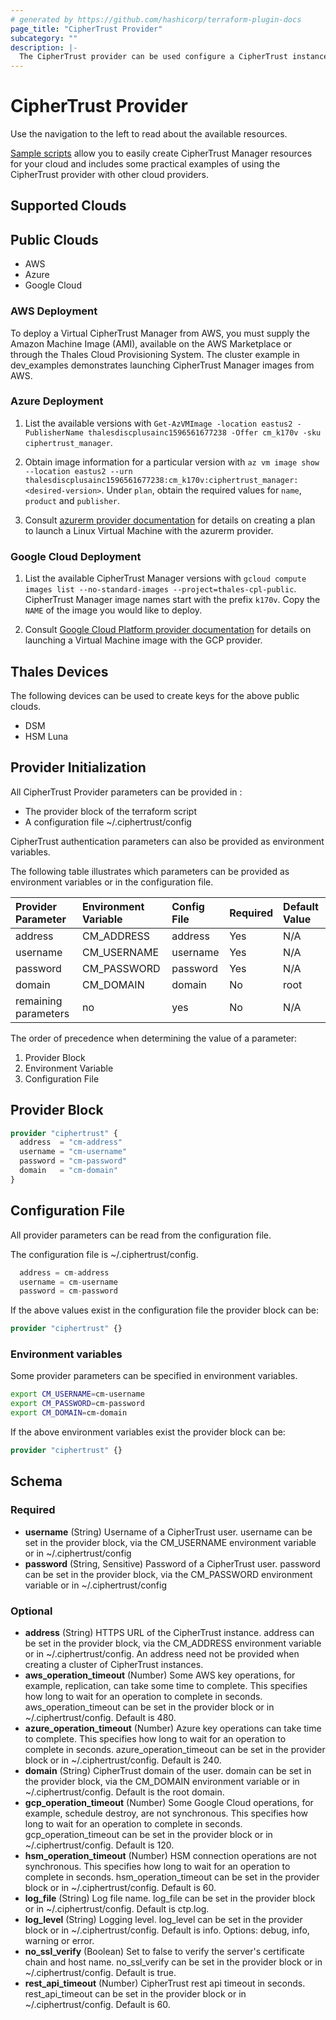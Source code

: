 ```yaml
---
# generated by https://github.com/hashicorp/terraform-plugin-docs
page_title: "CipherTrust Provider"
subcategory: ""
description: |-
  The CipherTrust provider can be used configure a CipherTrust instance or cluster and subsequently manage cloud resources.
---
```


# CipherTrust Provider

Use the navigation to the left to read about the available resources.

[Sample scripts](https://github.com/ThalesGroup/terraform-provider-ciphertrust/tree/main/sample-scripts) allow you to easily create CipherTrust Manager resources for your cloud and includes some practical examples of using the CipherTrust provider with other cloud providers. 

## Supported Clouds

## Public Clouds
- AWS
- Azure
- Google Cloud

### AWS Deployment
To deploy a Virtual CipherTrust Manager from AWS, you must supply the Amazon Machine Image (AMI), available on the AWS Marketplace or through the Thales Cloud Provisioning System. The cluster example in dev_examples demonstrates launching CipherTrust Manager images from AWS.

### Azure Deployment
1. List the available versions with `Get-AzVMImage -location eastus2 -PublisherName thalesdiscplusainc1596561677238 -Offer cm_k170v -sku ciphertrust_manager`.

2. Obtain image information for a particular version with `az vm image show --location eastus2 --urn thalesdiscplusainc1596561677238:cm_k170v:ciphertrust_manager:<desired-version>`. Under `plan`, obtain the required values for `name`, `product` and `publisher`.

3. Consult [azurerm provider documentation](https://registry.terraform.io/providers/hashicorp/azurerm/latest/docs/resources/linux_virtual_machine) for details on creating a plan to launch a Linux Virtual Machine with the azurerm provider.

### Google Cloud Deployment

1. List the available CipherTrust Manager versions with `gcloud compute images list --no-standard-images --project=thales-cpl-public`. CipherTrust Manager image names start with the prefix `k170v`. Copy the `NAME` of the image you would like to deploy.

2. Consult [Google Cloud Platform provider documentation](https://registry.terraform.io/providers/hashicorp/google/latest/docs/resources/compute_instance) for details on launching a Virtual Machine image with the GCP provider.

## Thales Devices
The following devices can be used to create keys for the above public clouds.
- DSM
- HSM Luna

## Provider Initialization

All CipherTrust Provider parameters can be provided in :
 - The provider block of the terraform script
 - A configuration file ~/.ciphertrust/config

CipherTrust authentication parameters can also be provided as environment variables.

The following table illustrates which parameters can be provided as environment variables or in the configuration file.

| Provider Parameter   | Environment Variable | Config File | Required  | Default Value |
|:---------------------|:---------------------|:------------|:----------|:--------------|
| address              | CM_ADDRESS           | address     | Yes       | N/A           |
| username             | CM_USERNAME          | username    | Yes       | N/A           |
| password             | CM_PASSWORD          | password    | Yes       | N/A           |
| domain               | CM_DOMAIN            | domain      | No        | root          |
| remaining parameters | no                   | yes         | No        | N/A           |

The order of precedence when determining the value of a parameter: 
1. Provider Block
2. Environment Variable
3. Configuration File

## Provider Block 

```terraform
provider "ciphertrust" {
  address  = "cm-address"
  username = "cm-username"
  password = "cm-password"
  domain   = "cm-domain"
}
```
## Configuration File

All provider parameters can be read from the configuration file.

The configuration file is ~/.ciphertrust/config. 

```terraform
  address = cm-address
  username = cm-username
  password = cm-password
```
If the above values exist in the configuration file the provider block can be:

```terraform
provider "ciphertrust" {}
 ```

### Environment variables

Some provider parameters can be specified in environment variables.

```bash
export CM_USERNAME=cm-username
export CM_PASSWORD=cm-password
export CM_DOMAIN=cm-domain
```

If the above environment variables exist the provider block can be:

```terraform
provider "ciphertrust" {}
 ```

<!-- schema generated by tfplugindocs -->
## Schema

### Required

- **username** (String) Username of a CipherTrust user. username can be set in the provider block, via the CM_USERNAME environment variable or in ~/.ciphertrust/config
- **password** (String, Sensitive) Password of a CipherTrust user. password can be set in the provider block, via the CM_PASSWORD environment variable or in ~/.ciphertrust/config

### Optional

- **address** (String) HTTPS URL of the CipherTrust instance. address can be set in the provider block, via the CM_ADDRESS environment variable or in ~/.ciphertrust/config. An address need not be provided when creating a cluster of CipherTrust instances.
- **aws_operation_timeout** (Number) Some AWS key operations, for example, replication, can take some time to complete. This specifies how long to wait for an operation to complete in seconds. aws_operation_timeout can be set in the provider block or in ~/.ciphertrust/config. Default is 480.
- **azure_operation_timeout** (Number) Azure key operations can take time to complete. This specifies how long to wait for an operation to complete in seconds. azure_operation_timeout can be set in the provider block or in ~/.ciphertrust/config. Default is 240.
- **domain** (String) CipherTrust domain of the user. domain can be set in the provider block, via the CM_DOMAIN environment variable or in ~/.ciphertrust/config. Default is the root domain.
- **gcp_operation_timeout** (Number) Some Google Cloud operations, for example, schedule destroy, are not synchronous. This specifies how long to wait for an operation to complete in seconds. gcp_operation_timeout can be set in the provider block or in ~/.ciphertrust/config. Default is 120.
- **hsm_operation_timeout** (Number) HSM connection operations are not synchronous. This specifies how long to wait for an operation to complete in seconds. hsm_operation_timeout can be set in the provider block or in ~/.ciphertrust/config. Default is 60.
- **log_file** (String) Log file name. log_file can be set in the provider block or in ~/.ciphertrust/config. Default is ctp.log.
- **log_level** (String) Logging level. log_level can be set in the provider block or in ~/.ciphertrust/config. Default is info. Options: debug, info, warning or error.
- **no_ssl_verify** (Boolean) Set to false to verify the server's certificate chain and host name. no_ssl_verify can be set in the provider block or in ~/.ciphertrust/config. Default is true.
- **rest_api_timeout** (Number) CipherTrust rest api timeout in seconds. rest_api_timeout can be set in the provider block or in ~/.ciphertrust/config. Default is 60.

